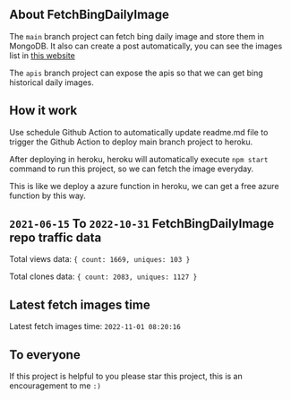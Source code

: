 ## About FetchBingDailyImage

The `main` branch project can fetch bing daily image and store them in MongoDB.
It also can create a post automatically, you can see the images list in [this website](https://oursalbum.netlify.app)

The `apis` branch project can expose the apis so that we can get bing historical daily images.

## How it work

Use schedule Github Action to automatically update readme.md file to trigger the Github Action to deploy main branch project to heroku.

After deploying in heroku, heroku will automatically execute `npm start` command to run this project, so we can fetch the image everyday.

This is like we deploy a azure function in heroku, we can get a free azure function by this way.

## `2021-06-15` To `2022-10-31` FetchBingDailyImage repo traffic data

Total views data: `{ count: 1669, uniques: 103 }`

Total clones data: `{ count: 2083, uniques: 1127 }`

## Latest fetch images time

Latest fetch images time: `2022-11-01 08:20:16`

## To everyone

If this project is helpful to you please star this project, this is an encouragement to me `:)`



